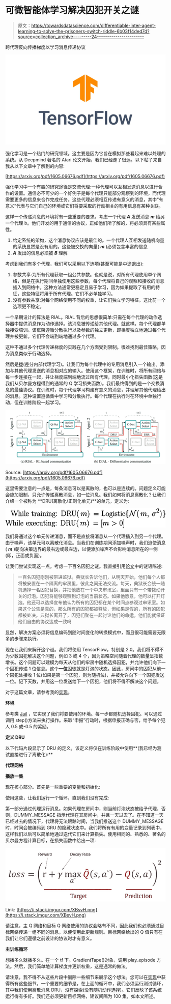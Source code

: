 # 可微智能体学习解决囚犯开关之谜

> 原文：<https://towardsdatascience.com/differentiable-inter-agent-learning-to-solve-the-prisoners-switch-riddle-6b03f14ded7d?source=collection_archive---------24----------------------->

跨代理反向传播梯度以学习消息传递协议

![](img/a992782760db456f3f88fbb525cb91ac.png)

强化学习是一个热门的研究领域。这主要是因为它旨在模拟那些看起来难以处理的系统。从 Deepmind 著名的 Atari 论文开始，我们已经走了很远。以下帖子来自我从以下文章中了解到的内容:

[https://arxiv.org/pdf/1605.06676.pdf](https://arxiv.org/pdf/1605.06676.pdf)

强化学习中一个有趣的研究途径是交流代理:一种代理可以互相发送消息以进行合作的设置。通信必不可少的一个好例子是每个代理只能部分观察到的环境，而代理需要更多的信息来合作完成任务。这些代理必须相互传递有意义的消息，其中“有意义”代表与它们自己的环境或它们将要采取的行动相关的有用信息有某种关联。

这样一个传递消息的环境将有一些重要的要求。考虑一个代理 ***A*** 发送消息 ***m*** 给另一个代理 b。他们开发的用于通信的协议，正如他们所了解的，将必须具有某些属性。

1.  给定系统的架构，这个消息协议应该是最佳的。一个代理人互相发送随机向量的系统显然是没有用的。这些被交换的向量( ***m*** )必须包含丰富的信息
2.  ***A*** 发出的信息必须被 ***B*** 理解

考虑到我们有多个代理，我们可以采用以下选项(甚至可能是中途退出):

1.  参数共享:为所有代理获取一组公共参数。也就是说，对所有代理使用单个网络，但是在执行期间单独使用这些参数，每个代理将自己的观察和接收的消息插入到网络中。这种方法通常更稳定且易于学习，因为如果提取了有用的特征，这些特征将用于所有代理。它们不必单独学习。
2.  没有参数共享:对每个网络使用不同的权重，让它们独立学习特征。这比前一个选项更不稳定。

一个早期设计的算法是 RIAL。RIAL 背后的思想很简单:只需在每个代理的动作选择器中提供消息作为动作选择。该消息被传递给其他代理。就这样。每个代理都单独接受培训。该框架遵循分散执行以及参数的独立更新，即梯度独立地通过每个代理并被更新。它们不会端到端地通过多个代理。

这种不通过多个代理传递梯度的实践在几个方面受到限制。很难找到最佳策略，因为消息类似于行动选择。

然后是[拨](https://arxiv.org/pdf/1605.06676.pdf)(差分内部代理学习)。让我们为每个代理中的专用消息引入一个输出。添加与其他代理发送的消息相对应的输入。使用这个框架，在训练时，将所有网络与每一步连接在一起，并让梯度端到端地流过所有代理，同时最小化损失函数(这是我们从贝尔曼方程得到的通常的 Q 学习损失函数)。我们最终得到的是一个交换消息的最佳协议。在训练时，每个代理学习构建有意义的消息，并理解其他代理给出的消息。这种设置遵循集中学习和分散执行。每个代理在执行时在环境中单独行动，但在训练阶段一起学习。

![](img/c57476a7cdff283fe5c72b1edcc60c7e.png)

Source: [https://arxiv.org/pdf/1605.06676.pdf](https://arxiv.org/pdf/1605.06676.pdf)

这里需要注意的一点是，每条消息可以是离散的，也可以是连续的。问题定义可能会施加限制，只允许传递离散消息，如一位消息。我们如何将消息离散化？让我们介绍一个被称为 **DRU(离散化/正则化单元)**的单元，定义为:

![](img/4b3d3a292295885adb8e15fa8e4c1ecd.png)

我们将通过这个单元传递消息，而不是直接将消息从一个代理插入到另一个代理。由于噪声，该单元可以离散化消息。当我们在训练期间添加噪声时，我们迫使消息( ***m*** )朝向决策边界的最右边或最左边，以便添加噪声不会影响消息所在的一侧(即，正面或负面)。

让我们尝试实现这一点。考虑一下百名囚犯之谜。我直接引用[论文](https://arxiv.org/pdf/1605.06676.pdf)中的谜语陈述:

> 一百名囚犯刚刚被带进监狱。典狱长告诉他们，从明天开始，他们每个人都将被安置在一个隔离的牢房里，彼此之间无法交流。每天，典狱长会统一随机选择一名囚犯替换，并把他放在一个中央审讯室，里面只有一个带拨动开关的灯泡。囚犯将能够观察到灯泡的当前状态。如果他愿意，他可以打开灯泡。他还可以选择宣布他认为所有的囚犯都在某个时间点参观过审讯室。如果这个公告是真的，那么所有的囚犯都被释放，但如果是假的，所有的囚犯都被处决。典狱长离开了，囚犯们聚在一起讨论他们的命运。他们能就保证他们自由的协议达成一致吗

显然，解决方案必须将信息编码到随时间变化的转换模式中，而且很可能需要无限多的步骤来执行。

现在让我们来解开这个谜。我们将使用 TensorFlow，特别是 2.0。我们将不得不为少数囚犯解决这个问题，例如 3 或 4 个，因为策略空间随着代理的数量呈指数增长。这个问题可以建模为每天从他们的牢房中随机选择囚犯，并允许他们向下一个囚犯传递 1 位信息。这个**一位**囚徒就是灯泡的状态。因此，房间中的囚犯从前一个囚犯处接收 1 位(如果是第一个囚犯，则为随机位)，并被允许向下一个囚犯发送一位。记下天数，并用这一位发送给下一个囚犯，他们将不得不解决这个问题。

对于这篇文章，请参考我的[实现](https://github.com/sharan-dce/DIAL-switch)。

**环境**

参考类 [Jail](https://github.com/sharan-dce/DIAL-switch/blob/master/environment.py) ，它实现了我们将要使用的环境。每一步都随机选择囚犯。可以通过调用 step()方法来执行操作。采取“申报”行动时，根据申报正确与否，给予每个犯人 0.5 或-0.5 的奖励。

**定义 DRU**

以下代码片段显示了 DRU 的定义，该定义将仅在训练阶段中使用**(我已经为测试直接进行了离散化):**

**代理网络**

**播放一集**

现在核心部分。首先是一些重要的变量和初始化:

使用这些，让我们运行一个循环，直到我们没有完成:

第一部分通过代理运行消息。如果代理在房间中，则当前灯泡状态被给予代理，否则，DUMMY_MESSAGE 指示代理在其房间中，并且一天过去了。在不知道一天已经过去的情况下，代理将无法跟踪时间，当我们推送这个 DUMMY_MESSAGE 时，时间会被编码到 GRU 的隐藏状态中。我们将所有有用的变量记录到列表中，这样我们以后可以简单地通过迭代它们来计算损失。使用相同的、熟悉的、著名的贝尔曼方程计算目标，在损失函数中给出一项:

![](img/6b8aa365cc6ac80e4f840b31be8258f8.png)

Link: [https://i.stack.imgur.com/XBsvH.png](https://i.stack.imgur.com/XBsvH.png)

请注意，主 Q 网络和目标 Q 网络使用的协议会略有不同，因此我们也必须通过目标网络传递一组不同的消息，以便使用此更新规则。目标网络给出的 Q 值只有在我们让它们遵循之前设计的协议时才有意义。

**主训练循环**

想播多久就播多久。在一个 tf 下。GradientTape()对象，调用 play_episode 方法。然后，我们简单地计算梯度并更新权重，这是通常的做法。

请注意，我不得不从这些片段中删除一些细节来展示这个想法。您可以在[实现](https://github.com/sharan-dce/DIAL-switch)中获得所有这些细节。一个重要的细节是，在上面的循环中，我们必须运行测试循环，其中我们使用离散消息 DRU，没有探索(没有随机动作选择)。它们反映了该系统运行得有多好。我们还必须更新目标网络，建议间隔为 100 集，如本文所述。